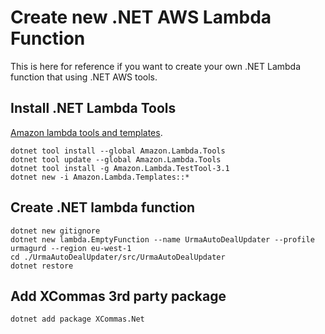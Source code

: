 # Create new .NET AWS Lambda Function
This is here for reference if you want to create your own .NET Lambda function that using .NET AWS tools.

## Install .NET Lambda Tools
[Amazon lambda tools and templates](https://www.youtube.com/watch?v=GZ8_anxgpK8&list=PLXCqSX1D2fd9rVux4a5y6krZQQOwMcWz2&index=3).
```
dotnet tool install --global Amazon.Lambda.Tools
dotnet tool update --global Amazon.Lambda.Tools
dotnet tool install -g Amazon.Lambda.TestTool-3.1
dotnet new -i Amazon.Lambda.Templates::*
```
## Create .NET lambda function
```
dotnet new gitignore
dotnet new lambda.EmptyFunction --name UrmaAutoDealUpdater --profile urmagurd --region eu-west-1
cd ./UrmaAutoDealUpdater/src/UrmaAutoDealUpdater
dotnet restore
```

## Add XCommas 3rd party package
```
dotnet add package XCommas.Net
```
